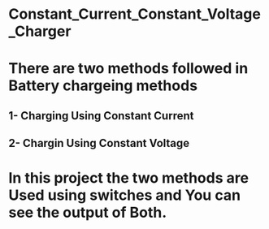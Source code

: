 # Constant_Current_Constant_Voltage_Charger


# There are two methods followed in Battery chargeing methods 
 ## 1- Charging Using Constant Current
 ## 2- Chargin Using Constant Voltage 

# In this project the two methods are Used using switches and You can see the output of Both. 